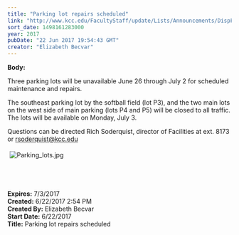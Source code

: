 ```yaml
---
title: "​Parking lot repairs scheduled"
link: "http://www.kcc.edu/FacultyStaff/update/Lists/Announcements/DispForm.aspx?ID=2464"
sort_date: 1498161283000
year: 2017
pubDate: "22 Jun 2017 19:54:43 GMT"
creator: "Elizabeth Becvar"
---
```


<div><b>Body:</b> <div class="ExternalClassA044476C0C794F7B97A21CCCF974FACF"><p>Three parking lots will be unavailable June 26 through July 2 for scheduled maintenance and repairs. </p>
<p>The southeast parking lot by the softball field (lot P3), and the two main lots on the west side of main parking (lots P4 and P5) will be closed to all traffic. The lots will be available on Monday, July 3.</p>
<p>Questions can be directed Rich Soderquist, director of Facilities at ext. 8173 or <a href="mailto:rsoderquist@kcc.edu">rsoderquist@kcc.edu</a> </p>
<p><img alt="Parking_lots.jpg" src="/FacultyStaff/update/Documents/Parking_lots.jpg" style="margin:5px" /><br /><br /><br /><br /></p></div></div>
<div><b>Expires:</b> 7/3/2017</div>
<div><b>Created:</b> 6/22/2017 2:54 PM</div>
<div><b>Created By:</b> Elizabeth Becvar</div>
<div><b>Start Date:</b> 6/22/2017</div>
<div><b>Title:</b> ​Parking lot repairs scheduled</div>
